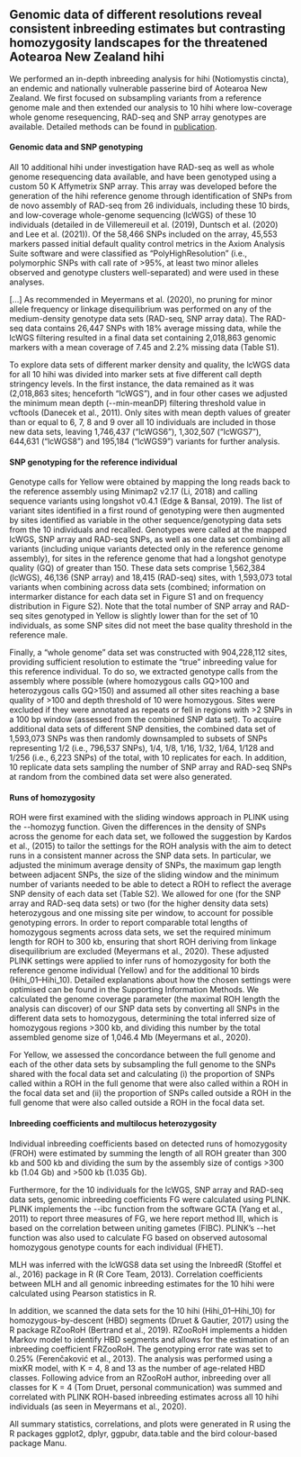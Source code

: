 
## Genomic data of different resolutions reveal consistent inbreeding estimates but contrasting homozygosity landscapes for the threatened Aotearoa New Zealand hihi

We performed an in-depth inbreeding analysis for hihi (Notiomystis cincta), an endemic and nationally vulnerable passerine bird of Aotearoa New Zealand. We first focused on subsampling variants from a reference genome male and then extended our analysis to 10 hihi where low-coverage whole genome resequencing, RAD-seq and SNP array genotypes are available. Detailed methods can be found in [publication](https://doi.org/10.1111/mec.16068).

#### Genomic data and SNP genotyping
All 10 additional hihi under investigation have RAD-seq as well as whole genome resequencing data available, and have been genotyped using a custom 50 K Affymetrix SNP array. This array was developed before the generation of the hihi reference genome through identification of SNPs from de novo assembly of RAD-seq from 26 individuals, including these 10 birds, and low-coverage whole-genome sequencing (lcWGS) of these 10 individuals (detailed in de Villemereuil et al. (2019), Duntsch et al. (2020) and Lee et al. (2021)). Of the 58,466 SNPs included on the array, 45,553 markers passed initial default quality control metrics in the Axiom Analysis Suite software and were classified as “PolyHighResolution” (i.e., polymorphic SNPs with call rate of >95%, at least two minor alleles observed and genotype clusters well-separated) and were used in these analyses.

[...]
As recommended in Meyermans et al. (2020), no pruning for minor allele frequency or linkage disequilibrium was performed on any of the medium-density genotype data sets (RAD-seq, SNP array data). The RAD-seq data contains 26,447 SNPs with 18% average missing data, while the lcWGS filtering resulted in a final data set containing 2,018,863 genomic markers with a mean coverage of 7.45 and 2.2% missing data (Table S1).

To explore data sets of different marker density and quality, the lcWGS data for all 10 hihi was divided into marker sets at five different call depth stringency levels. In the first instance, the data remained as it was (2,018,863 sites; henceforth “lcWGS”), and in four other cases we adjusted the minimum mean depth (--min-meanDP) filtering threshold value in vcftools (Danecek et al., 2011). Only sites with mean depth values of greater than or equal to 6, 7, 8 and 9 over all 10 individuals are included in those new data sets, leaving 1,746,437 (“lcWGS6”), 1,302,507 (“lcWGS7”), 644,631 (“lcWGS8”) and 195,184 (“lcWGS9”) variants for further analysis.

#### SNP genotyping for the reference individual
Genotype calls for Yellow were obtained by mapping the long reads back to the reference assembly using Minimap2 v2.17 (Li, 2018) and calling sequence variants using longshot v0.4.1 (Edge & Bansal, 2019). The list of variant sites identified in a first round of genotyping were then augmented by sites identified as variable in the other sequence/genotyping data sets from the 10 individuals and recalled. Genotypes were called at the mapped lcWGS, SNP array and RAD-seq SNPs, as well as one data set combining all variants (including unique variants detected only in the reference genome assembly), for sites in the reference genome that had a longshot genotype quality (GQ) of greater than 150. These data sets comprise 1,562,384 (lcWGS), 46,136 (SNP array) and 18,415 (RAD-seq) sites, with 1,593,073 total variants when combining across data sets (combined; information on intermarker distance for each data set in Figure S1 and on frequency distribution in Figure S2). Note that the total number of SNP array and RAD-seq sites genotyped in Yellow is slightly lower than for the set of 10 individuals, as some SNP sites did not meet the base quality threshold in the reference male.

Finally, a “whole genome” data set was constructed with 904,228,112 sites, providing sufficient resolution to estimate the “true” inbreeding value for this reference individual. To do so, we extracted genotype calls from the assembly where possible (where homozygous calls GQ>100 and heterozygous calls GQ>150) and assumed all other sites reaching a base quality of >100 and depth threshold of 10 were homozygous. Sites were excluded if they were annotated as repeats or fell in regions with >2 SNPs in a 100 bp window (assessed from the combined SNP data set). To acquire additional data sets of different SNP densities, the combined data set of 1,593,073 SNPs was then randomly downsampled to subsets of SNPs representing 1/2 (i.e., 796,537 SNPs), 1/4, 1/8, 1/16, 1/32, 1/64, 1/128 and 1/256 (i.e., 6,223 SNPs) of the total, with 10 replicates for each. In addition, 10 replicate data sets sampling the number of SNP array and RAD-seq SNPs at random from the combined data set were also generated.

#### Runs of homozygosity
ROH were first examined with the sliding windows approach in PLINK using the --homozyg function. Given the differences in the density of SNPs across the genome for each data set, we followed the suggestion by Kardos et al., (2015) to tailor the settings for the ROH analysis with the aim to detect runs in a consistent manner across the SNP data sets. In particular, we adjusted the minimum average density of SNPs, the maximum gap length between adjacent SNPs, the size of the sliding window and the minimum number of variants needed to be able to detect a ROH to reflect the average SNP density of each data set (Table S2). We allowed for one (for the SNP array and RAD-seq data sets) or two (for the higher density data sets) heterozygous and one missing site per window, to account for possible genotyping errors. In order to report comparable total lengths of homozygous segments across data sets, we set the required minimum length for ROH to 300 kb, ensuring that short ROH deriving from linkage disequilibrium are excluded (Meyermans et al., 2020). These adjusted PLINK settings were applied to infer runs of homozygosity for both the reference genome individual (Yellow) and for the additional 10 birds (Hihi_01–Hihi_10). Detailed explanations about how the chosen settings were optimised can be found in the Supporting Information Methods. We calculated the genome coverage parameter (the maximal ROH length the analysis can discover) of our SNP data sets by converting all SNPs in the different data sets to homozygous, determining the total inferred size of homozygous regions >300 kb, and dividing this number by the total assembled genome size of 1,046.4 Mb (Meyermans et al., 2020).

For Yellow, we assessed the concordance between the full genome and each of the other data sets by subsampling the full genome to the SNPs shared with the focal data set and calculating (i) the proportion of SNPs called within a ROH in the full genome that were also called within a ROH in the focal data set and (ii) the proportion of SNPs called outside a ROH in the full genome that were also called outside a ROH in the focal data set.

#### Inbreeding coefficients and multilocus heterozygosity
Individual inbreeding coefficients based on detected runs of homozygosity (FROH) were estimated by summing the length of all ROH greater than 300 kb and 500 kb and dividing the sum by the assembly size of contigs >300 kb (1.04 Gb) and >500 kb (1.035 Gb).

Furthermore, for the 10 individuals for the lcWGS, SNP array and RAD-seq data sets, genomic inbreeding coefficients FG were calculated using PLINK. PLINK implements the --ibc function from the software GCTA (Yang et al., 2011) to report three measures of FG, we here report method III, which is based on the correlation between uniting gametes (FIBC). PLINK’s --het function was also used to calculate FG based on observed autosomal homozygous genotype counts for each individual (FHET).

MLH was inferred with the lcWGS8 data set using the InbreedR (Stoffel et al., 2016) package in R (R Core Team, 2013). Correlation coefficients between MLH and all genomic inbreeding estimates for the 10 hihi were calculated using Pearson statistics in R.

In addition, we scanned the data sets for the 10 hihi (Hihi_01–Hihi_10) for homozygous-by-descent (HBD) segments (Druet & Gautier, 2017) using the R package RZooRoH (Bertrand et al., 2019). RZooRoH implements a hidden Markov model to identify HBD segments and allows for the estimation of an inbreeding coefficient FRZooRoH. The genotyping error rate was set to 0.25% (Ferenčaković et al., 2013). The analysis was performed using a mixKR model, with K = 4, 8 and 13 as the number of age-related HBD classes. Following advice from an RZooRoH author, inbreeding over all classes for K = 4 (Tom Druet, personal communication) was summed and correlated with PLINK ROH-based inbreeding estimates across all 10 hihi individuals (as seen in Meyermans et al., 2020).

All summary statistics, correlations, and plots were generated in R using the R packages ggplot2, dplyr, ggpubr, data.table and the bird colour-based package Manu.
